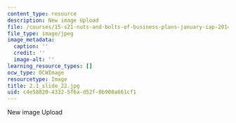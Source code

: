 ```yaml
---
content_type: resource
description: New image Upload
file: /courses/15-s21-nuts-and-bolts-of-business-plans-january-iap-2014/c4e5882043325f6ad52f0b908a661cf1_2.1_slide_22.jpg
file_type: image/jpeg
image_metadata:
  caption: ''
  credit: ''
  image-alt: ''
learning_resource_types: []
ocw_type: OCWImage
resourcetype: Image
title: 2.1_slide_22.jpg
uid: c4e58820-4332-5f6a-d52f-0b908a661cf1
---
```

New image Upload

